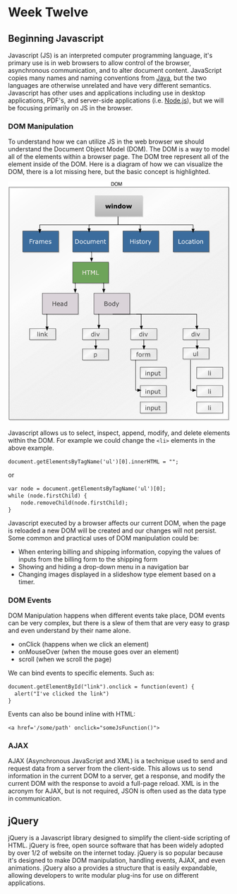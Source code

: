 # Week Twelve

## Beginning Javascript
Javascript (JS) is an interpreted computer programming language, it's primary use is in web browsers to allow control of the browser, asynchronous communication, and to alter document content. JavaScript copies many names and naming conventions from [Java](http://en.wikipedia.org/wiki/Java_(programming_language)), but the two languages are otherwise unrelated and have very different semantics. Javascript has other uses and applications including use in desktop applications, PDF's, and server-side applications (i.e. [Node.js](http://nodejs.org)), but we will be focusing primarily on JS in the browser.

### DOM Manipulation
To understand how we can utilize JS in the web browser we should understand the Document Object Model (DOM). The DOM is a way to model all of the elements within a browser page. The DOM tree represent all of the element inside of the DOM. Here is a diagram of how we can visualize the DOM, there is a lot missing here, but the basic concept is highlighted.

![Dom Tree Diagram](../../images/DOM-Tree.png)

Javascript allows us to select, inspect, append, modify, and delete elements within the DOM. For example we could change the `<li>` elements in the above example.
  
    document.getElementsByTagName('ul')[0].innerHTML = "";
    
or
    
    var node = document.getElementsByTagName('ul')[0];
    while (node.firstChild) {
        node.removeChild(node.firstChild);
    }
    
Javascript executed by a browser affects our current DOM, when the page is reloaded a new DOM will be created and our changes will not persist. Some common and practical uses of DOM manipulation could be:

- When entering billing and shipping information, copying the values of inputs from the billing form to the shipping form
- Showing and hiding a drop-down menu in a navigation bar
- Changing images displayed in a slideshow type element based on a timer.

### DOM Events

DOM Manipulation happens when different events take place, DOM events can be very complex, but there is a slew of them that are very easy to grasp and even understand by their name alone.

- onClick (happens when we click an element)
- onMouseOver (when the mouse goes over an element)
- scroll (when we scroll the page)

We can bind events to specific elements. Such as:

    document.getElementById("link").onclick = function(event) { 
      alert("I've clicked the link")
    }
Events can also be bound inline with HTML:

    <a href='/some/path' onclick="someJsFunction()">
    
### AJAX

AJAX (Asynchronous JavaScript and XML) is a technique used to send and request data from a server from the client-side. This allows us to send information in the current DOM to a server, get a response, and modify the current DOM with the response to avoid a full-page reload. XML is in the acronym for AJAX, but is not required, JSON is often used as the data type in communication.

## jQuery

jQuery is a Javascript library designed to simplify the client-side scripting of HTML. jQuery is free, open source software that has been widely adopted by over 1/2 of website on the internet today. jQuery is so popular because it's designed to make DOM manipulation, handling events, AJAX, and even animations. jQuery also a provides a structure that is easily expandable, allowing developers to write modular plug-ins for use on different applications.